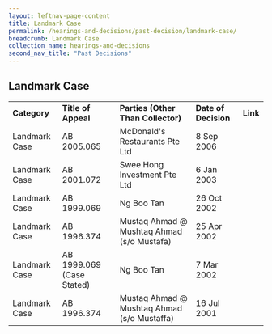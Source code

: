 ```yaml
---
layout: leftnav-page-content
title: Landmark Case
permalink: /hearings-and-decisions/past-decision/landmark-case/
breadcrumb: Landmark Case
collection_name: hearings-and-decisions
second_nav_title: "Past Decisions"
---
```


Landmark Case
---

<table>
  <tr>
    <td><b>Category</b></td>
    <td><b>Title of Appeal</b></td>
    <td><b>Parties (Other Than Collector)</b></td>
    <td><b>Date of Decision</b></td>
    <td><b>Link</b></td>
  </tr>
  <tr>
    <td>Landmark Case</td>
    <td>AB 2005.065</td>
    <td>McDonald's Restaurants Pte Ltd</td>
    <td>8 Sep 2006</td>
    <td><a href="/files/Decision-McDonald'sRestaurantsPteLtd-AB 2005.065.pdf"></a></td>
  </tr>
  <tr>
    <td>Landmark Case</td>
    <td>AB 2001.072</td>
    <td>Swee Hong Investment Pte Ltd</td>
    <td>6 Jan 2003</td>
    <td><a href="/files/Decision-SweeHongInvestmentPteLtd-AB2001.072.pdf"></a></td>
  </tr>
  <tr>
    <td>Landmark Case</td>
    <td>AB 1999.069</td>
    <td>Ng Boo Tan</td>
    <td>26 Oct 2002</td>
    <td><a href="/files/Decision-NgBooTan-AB1999.069.pdf"></a></td>
  </tr>
  <tr>
    <td>Landmark Case</td>
    <td>AB 1996.374	</td>
    <td>Mustaq Ahmad @ Mushtaq Ahmad (s/o Mustafa)</td>
    <td>25 Apr 2002</td>
    <td><a href="/files/Decision-MustaqAhmad@MushtaqAhmad(sonofMustaffa)-22January2002-AB1996.374.pdf"></a></td>
  </tr>
  <tr>
    <td>Landmark Case</td>
    <td>AB 1999.069 (Case Stated)</td>
    <td>Ng Boo Tan</td>
    <td>7 Mar 2002</td>
    <td><a href="/files/Decision-NgBooTan-AB1999.069(CaseStated).pdf"></a></td>
  </tr>
  <tr>
    <td>Landmark Case</td>
    <td>AB 1996.374</td>
    <td>Mustaq Ahmad @ Mushtaq Ahmad (s/o Mustaffa)</td>
    <td>16 Jul 2001</td>
    <td><a href="/files/Decision-MustaqAhmad@MushtaqAhmad(sonofMustafa)-AB1996.374.pdf"></a></td>
  </tr>
